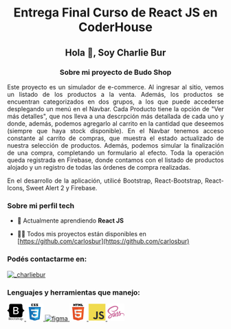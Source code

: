<h1 align="center">Entrega Final Curso de React JS en CoderHouse</h1>
<h2 align="center">Hola 👋, Soy Charlie Bur</h2>
<h3 align="center">Sobre mi proyecto de Budo Shop</h3>

<p align="justify">
Este proyecto es un simulador de e-commerce. Al ingresar al sitio, vemos un listado de los productos a la venta. Además, los productos se encuentran categorizados en dos grupos, a los que puede accederse desplegando un menú en el Navbar.
Cada Producto tiene la opción de "Ver más detalles", que nos lleva a una descrpción más detallada de cada uno y donde, además, podemos agregarlo al carrito en la cantidad que deseemos (siempre que haya stock disponible).
En el Navbar tenemos acceso constante al carrito de compras, que muestra el estado actualizado de nuestra selección de productos. Además, podemos simular la finalización de una compra, completando un formulario al efecto.
Toda la operación queda registrada en Firebase, donde contamos con el listado de productos alojado y un registro de todas las órdenes de compra realizadas.
</p>

<p align="justify">
En el desarrollo de la aplicación, utilicé Bootstrap, React-Bootstrap, React-Icons, Sweet Alert 2 y Firebase.
</p>
<h3>Sobre mi perfil tech</h3>

- 🌱 Actualmente aprendiendo **React JS**

- 👨‍💻 Todos mis proyectos están disponibles en [https://github.com/carlosbur](https://github.com/carlosbur)

<h3 align="left">Podés contactarme en:</h3>
<p align="left">
<a href="https://instagram.com/_charliebur" target="blank"><img align="center" src="https://raw.githubusercontent.com/rahuldkjain/github-profile-readme-generator/master/src/images/icons/Social/instagram.svg" alt="_charliebur" height="30" width="40" /></a>
</p>

<h3 align="left">Lenguajes y herramientas que manejo:</h3>
<p align="left"> <a href="https://getbootstrap.com" target="_blank" rel="noreferrer"> <img src="https://raw.githubusercontent.com/devicons/devicon/master/icons/bootstrap/bootstrap-plain-wordmark.svg" alt="bootstrap" width="40" height="40"/> </a> <a href="https://www.w3schools.com/css/" target="_blank" rel="noreferrer"> <img src="https://raw.githubusercontent.com/devicons/devicon/master/icons/css3/css3-original-wordmark.svg" alt="css3" width="40" height="40"/> </a> <a href="https://www.figma.com/" target="_blank" rel="noreferrer"> <img src="https://www.vectorlogo.zone/logos/figma/figma-icon.svg" alt="figma" width="40" height="40"/> </a> <a href="https://www.w3.org/html/" target="_blank" rel="noreferrer"> <img src="https://raw.githubusercontent.com/devicons/devicon/master/icons/html5/html5-original-wordmark.svg" alt="html5" width="40" height="40"/> </a> <a href="https://developer.mozilla.org/en-US/docs/Web/JavaScript" target="_blank" rel="noreferrer"> <img src="https://raw.githubusercontent.com/devicons/devicon/master/icons/javascript/javascript-original.svg" alt="javascript" width="40" height="40"/> </a> <a href="https://sass-lang.com" target="_blank" rel="noreferrer"> <img src="https://raw.githubusercontent.com/devicons/devicon/master/icons/sass/sass-original.svg" alt="sass" width="40" height="40"/> </a> </p>
